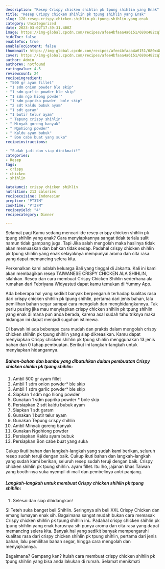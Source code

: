 ```yaml
---
description: "Resep Crispy chicken shihlin pk tpung shihlin yang Enak"
title: "Resep Crispy chicken shihlin pk tpung shihlin yang Enak"
slug: 120-resep-crispy-chicken-shihlin-pk-tpung-shihlin-yang-enak
category: Uncategorized
date: 2023-03-02T17:39:31.400Z
image: https://img-global.cpcdn.com/recipes/afee4bfaaa4a6151/680x482cq70/crispy-chicken-shihlin-pk-tpung-shihlin-foto-resep-utama.jpg
hideToc: false
enableToc: true
enableTocContent: false
thumbnail: https://img-global.cpcdn.com/recipes/afee4bfaaa4a6151/680x482cq70/crispy-chicken-shihlin-pk-tpung-shihlin-foto-resep-utama.jpg
cover: https://img-global.cpcdn.com/recipes/afee4bfaaa4a6151/680x482cq70/crispy-chicken-shihlin-pk-tpung-shihlin-foto-resep-utama.jpg
author: Admin
authorAv: notfound
ratingvalue: 4.5
reviewcount: 24
recipeingredient:
- "500 gr ayam fillet"
- "1 sdm onion powder ble skip"
- "1 sdm garlic powder ble skip"
- "1 sdm ngo hiong powder"
- "1 sdm paprika powder  bole skip"
- "2 sdt kaldu bubuk ayam"
- "1 sdt garam"
- "1 butir telur ayam"
- " Tepung crispy shihlin"
- " Minyak goreng banyak"
- " Ngohiong powder"
- " Kaldu ayam bubuk"
- " Bon cabe buat yang suka"
recipeinstructions:

- "Sudah jadi dan siap dinikmati!"
categories:
- Resep
tags:
- crispy
- chicken
- shihlin

katakunci: crispy chicken shihlin 
nutrition: 213 calories
recipecuisine: Indonesian
preptime: "PT37M"
cooktime: "PT37M"
recipeyield: "4"
recipecategory: Dinner

---
```



Selamat pagi Kamu sedang mencari ide resep crispy chicken shihlin pk tpung shihlin yang enak? Cara menyiapkannya sangat tidak terlalu sulit namun tidak gampang juga. Tapi Jika salah mengolah maka hasilnya tidak akan memuaskan dan bahkan tidak sedap. Padahal crispy chicken shihlin pk tpung shihlin yang enak selayaknya mempunyai aroma dan cita rasa yang dapat memancing selera kita.


Perkenalkan kami adalah keluarga Bali yang tinggal di Jakarta. Kali ini kami akan membagikan resep TAIWANESE CRISPY CHICKEN ALA SHIHLIN, silahkan. Resep dan cara membuat Crispy Chicken Shihlin sederhana ala rumahan dari Febriyana Widyastuti dapat kamu temukan di Yummy App.

Ada beberapa hal yang sedikit banyak berpengaruh terhadap kualitas rasa dari crispy chicken shihlin pk tpung shihlin, pertama dari jenis bahan, lalu pemilihan bahan segar sampai cara mengolah dan menghidangkannya. Tak perlu pusing jika mau menyiapkan crispy chicken shihlin pk tpung shihlin yang enak di mana pun anda berada, karena asal sudah tahu triknya maka hidangan ini dapat menjadi suguhan istimewa.


Di bawah ini ada beberapa cara mudah dan praktis dalam mengolah crispy chicken shihlin pk tpung shihlin yang siap dikreasikan. Kamu dapat menyiapkan Crispy chicken shihlin pk tpung shihlin menggunakan 13 jenis bahan dan 0 tahap pembuatan. Berikut ini langkah-langkah untuk menyiapkan hidangannya.

<!--inarticleads1-->

##### Bahan-bahan dan bumbu yang dibutuhkan dalam pembuatan Crispy chicken shihlin pk tpung shihlin:

1. Ambil 500 gr ayam fillet
1. Ambil 1 sdm onion powder* ble skip
1. Ambil 1 sdm garlic powder* ble skip
1. Siapkan 1 sdm ngo hiong powder
1. Gunakan 1 sdm paprika powder * bole skip
1. Persiapkan 2 sdt kaldu bubuk ayam
1. Siapkan 1 sdt garam
1. Gunakan 1 butir telur ayam
1. Gunakan  Tepung crispy shihlin
1. Ambil  Minyak goreng banyak
1. Gunakan  Ngohiong powder
1. Persiapkan  Kaldu ayam bubuk
1. Persiapkan  Bon cabe buat yang suka


Cukup ikuti bahan dan langkah-langkah yang sudah kami berikan, seluruh resep sudah teruji dengan baik. Cukup ikuti bahan dan langkah-langkah yang sudah kami berikan, seluruh resep sudah teruji dengan baik. Crispy chicken shihlin pk tpung shihlin. ayam fillet. Itu lho, jajanan khas Taiwan yang booth-nya suka nyempil di mall dan pembelinya antri panjang. 

<!--inarticleads2-->

##### Langkah-langkah untuk membuat Crispy chicken shihlin pk tpung shihlin:


1. Selesai dan siap dihidangkan!

Si Teteh suka banget beli Shihlin. Seringnya sih beli XXL Crispy Chicken dan emang lumayan enak sih. Bagaimana sangat mudah bukan cara memasak Crispy chicken shihlin pk tpung shihlin ini.. Padahal crispy chicken shihlin pk tpung shihlin yang enak harusnya sih punya aroma dan cita rasa yang dapat memancing selera kita. Banyak hal yang sedikit banyak mempengaruhi kualitas rasa dari crispy chicken shihlin pk tpung shihlin, pertama dari jenis bahan, lalu pemilihan bahan segar, hingga cara mengolah dan menyajikannya. 

Bagaimana? Gampang kan? Itulah cara membuat crispy chicken shihlin pk tpung shihlin yang bisa anda lakukan di rumah. Selamat menikmati

